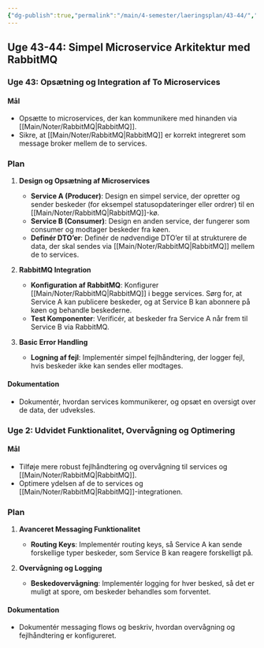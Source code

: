 ```yaml
---
{"dg-publish":true,"permalink":"/main/4-semester/laeringsplan/43-44/","created":"2024-10-30T08:48:16.353+01:00"}
---
```



## Uge 43-44: Simpel Microservice Arkitektur med RabbitMQ

### Uge 43: Opsætning og Integration af To Microservices

#### Mål

- Opsætte to microservices, der kan kommunikere med hinanden via [[Main/Noter/RabbitMQ\|RabbitMQ]].
- Sikre, at [[Main/Noter/RabbitMQ\|RabbitMQ]] er korrekt integreret som message broker mellem de to services.

### Plan

1. **Design og Opsætning af Microservices**
    
    - **Service A (Producer)**: Design en simpel service, der opretter og sender beskeder (for eksempel statusopdateringer eller ordrer) til en [[Main/Noter/RabbitMQ\|RabbitMQ]]-kø.
    - **Service B (Consumer)**: Design en anden service, der fungerer som consumer og modtager beskeder fra køen.
    - **Definér DTO’er**: Definér de nødvendige DTO’er til at strukturere de data, der skal sendes via [[Main/Noter/RabbitMQ\|RabbitMQ]] mellem de to services.
2. **RabbitMQ Integration**
    
    - **Konfiguration af RabbitMQ**: Konfigurer [[Main/Noter/RabbitMQ\|RabbitMQ]] i begge services. Sørg for, at Service A kan publicere beskeder, og at Service B kan abonnere på køen og behandle beskederne.
    - **Test Komponenter**: Verificér, at beskeder fra Service A når frem til Service B via RabbitMQ.
3. **Basic Error Handling**
    
    - **Logning af fejl**: Implementér simpel fejlhåndtering, der logger fejl, hvis beskeder ikke kan sendes eller modtages.

#### Dokumentation

- Dokumentér, hvordan services kommunikerer, og opsæt en oversigt over de data, der udveksles.

### Uge 2: Udvidet Funktionalitet, Overvågning og Optimering

#### Mål

- Tilføje mere robust fejlhåndtering og overvågning til services og [[Main/Noter/RabbitMQ\|RabbitMQ]].
- Optimere ydelsen af de to services og [[Main/Noter/RabbitMQ\|RabbitMQ]]-integrationen.

### Plan

1. **Avanceret Messaging Funktionalitet**
    
    - **Routing Keys**: Implementér routing keys, så Service A kan sende forskellige typer beskeder, som Service B kan reagere forskelligt på.
2. **Overvågning og Logging**
    
    - **Beskedovervågning**: Implementér logging for hver besked, så det er muligt at spore, om beskeder behandles som forventet.

#### Dokumentation

- Dokumentér messaging flows og beskriv, hvordan overvågning og fejlhåndtering er konfigureret.